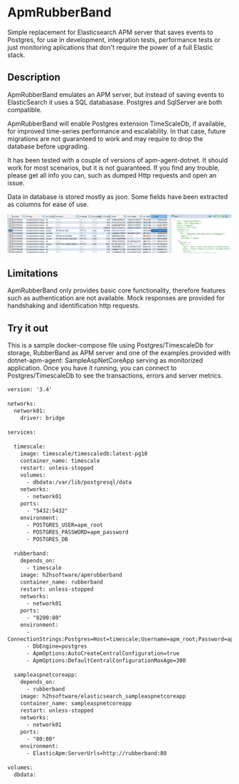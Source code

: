 # ApmRubberBand

Simple replacement for Elasticsearch APM server that saves events to Postgres, for use in development, integration tests, performance tests or just monitoring aplications that don't require the power of a full Elastic stack.

## Description

ApmRubberBand emulates an APM server, but instead of saving events to ElasticSearch it uses a SQL databasase. Postgres and SqlServer are both compatible. 

ApmRubberBand will enable Postgres extension TimeScaleDb, if available, for improved time-series performance and escalability. In that case, future migrations are not guaranteed to work and may  require to drop the database before upgrading.

It has been tested with a couple of versions of apm-agent-dotnet. It should work for most scenarios, but it is not guaranteed. If you find any trouble, please get all info you can, such as dumped Http requests and open an issue. 

Data in database is stored mostly as json. Some fields have been extracted as columns for ease of use.

![alt tag](https://raw.githubusercontent.com/marcoregueira/ApmRubberBand/master/doc/images/transactionlog.png)

## Limitations

ApmRubberBand only provides basic core functionality, therefore features such as authentication are not available. Mock responses are provided for handshaking and identification http requests.

## Try it out

This is a sample docker-compose file using Postgres/TimescaleDb for storage, RubberBand as APM server and one of the examples provided with dotnet-apm-agent: SampleAspNetCoreApp serving as monitorized application. Once you have it running, you can connect to Postgres/TimescaleDb to see the transactions, errors and server metrics.

```
version: '3.4'

networks:
  network01:
    driver: bridge
      
services:

  timescale:
    image: timescale/timescaledb:latest-pg10
    container_name: timescale
    restart: unless-stopped
    volumes:
      - dbdata:/var/lib/postgresql/data
    networks:
      - network01 
    ports:
      - "5432:5432" 
    environment:
      - POSTGRES_USER=apm_root
      - POSTGRES_PASSWORD=apm_password
      - POSTGRES_DB

  rubberband:
    depends_on:
      - timescale
    image: h2hsoftware/apmrubberband
    container_name: rubberband
    restart: unless-stopped
    networks:
      - network01 
    ports:
      - "8200:80" 
    environment:
      - ConnectionStrings:Postgres=Host=timescale;Username=apm_root;Password=apm_password;Database=apm_rubberband
      - DbEngine=postgres
      - ApmOptions:AutoCreateCentralConfiguration=true
      - ApmOptions:DefaultCentralConfigurationMaxAge=300

  sampleaspnetcoreapp:
    depends_on:
      - rubberband
    image: h2hsoftware/elasticsearch_sampleaspnetcoreapp
    container_name: sampleaspnetcoreapp
    restart: unless-stopped
    networks:
      - network01 
    ports:
      - "80:80" 
    environment:
      - ElasticApm:ServerUrls=http://rubberband:80
      
volumes:
  dbdata:
```
